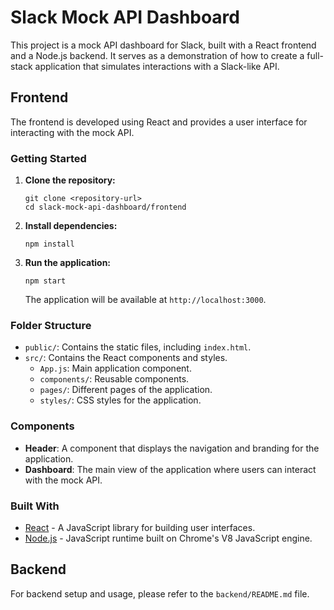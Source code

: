 # Slack Mock API Dashboard

This project is a mock API dashboard for Slack, built with a React frontend and a Node.js backend. It serves as a demonstration of how to create a full-stack application that simulates interactions with a Slack-like API.

## Frontend

The frontend is developed using React and provides a user interface for interacting with the mock API.

### Getting Started

1. **Clone the repository:**
   ```
   git clone <repository-url>
   cd slack-mock-api-dashboard/frontend
   ```

2. **Install dependencies:**
   ```
   npm install
   ```

3. **Run the application:**
   ```
   npm start
   ```

   The application will be available at `http://localhost:3000`.

### Folder Structure

- `public/`: Contains the static files, including `index.html`.
- `src/`: Contains the React components and styles.
  - `App.js`: Main application component.
  - `components/`: Reusable components.
  - `pages/`: Different pages of the application.
  - `styles/`: CSS styles for the application.

### Components

- **Header**: A component that displays the navigation and branding for the application.
- **Dashboard**: The main view of the application where users can interact with the mock API.

### Built With

- [React](https://reactjs.org/) - A JavaScript library for building user interfaces.
- [Node.js](https://nodejs.org/) - JavaScript runtime built on Chrome's V8 JavaScript engine.

## Backend

For backend setup and usage, please refer to the `backend/README.md` file.